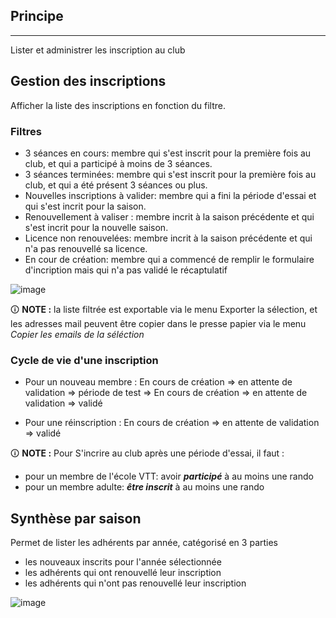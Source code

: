 ## Principe
***
Lister et administrer les inscription au club

## Gestion des inscriptions

Afficher la liste des inscriptions en fonction du filtre.

### Filtres
- 3 séances en cours: membre qui s'est inscrit pour la première fois au club, et qui a participé à moins de 3 séances.
- 3 séances terminées: membre qui s'est inscrit pour la première fois au club, et qui a été présent 3 séances ou plus.
- Nouvelles inscriptions à valider: membre qui a fini la période d'essai et qui s'est incrit pour la saison.
- Renouvellement à valiser : membre incrit à la saison précédente et qui s'est incrit pour la nouvelle saison.
- Licence non renouvelées: membre incrit à la saison précédente et qui n'a pas renouvellé sa licence.
- En cour de création: membre qui a commencé de remplir le formulaire d'incription mais qui n'a pas validé le récaptulatif

![image](/wiki/img/inscriptions/list.png)

🛈 **NOTE :** la liste filtrée est exportable via le menu Exporter la sélection, et les adresses mail peuvent être copier dans le presse papier via le menu *Copier les emails de la séléction*

### Cycle de vie d'une inscription
- Pour un nouveau membre : En cours de création => en attente de validation => période de test => En cours de création => en attente de validation => validé

- Pour une réinscription : En cours de création => en attente de validation => validé

🛈 **NOTE :** Pour S'incrire au club après une période d'essai, il faut :
- pour un membre de l'école VTT: avoir ***participé*** à au moins une rando
- pour un membre adulte: ***être inscrit*** à au moins une rando

## Synthèse par saison
Permet de lister les adhérents par année, catégorisé en 3 parties
- les nouveaux inscrits pour l'année sélectionnée
- les adhérents qui ont renouvellé leur inscription
- les adhérents qui n'ont pas renouvellé leur inscription

![image](/wiki/img/inscriptions/synthese.png)



